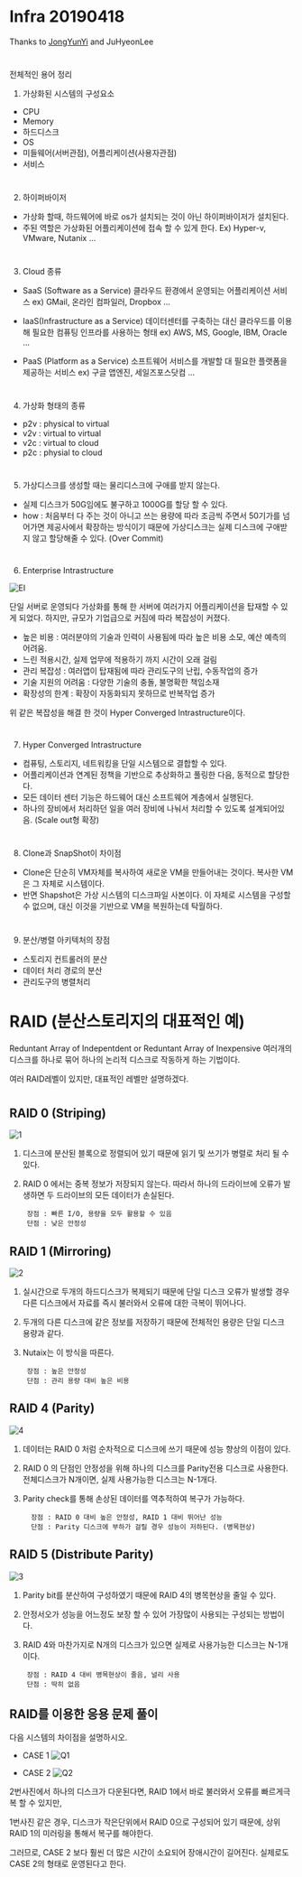 # Infra 20190418

Thanks to [JongYunYi](https://github.com/YIJONGYUN) and JuHyeonLee
#
전체적인 용어 정리

1. 가상화된 시스템의 구성요소
- CPU
- Memory
- 하드디스크
- OS
- 미들웨어(서버관점), 어플리케이션(사용자관점)
- 서비스
#

2. 하이퍼바이저
- 가상화 할때, 하드웨어에 바로 os가 설치되는 것이 아닌 하이퍼바이저가 설치된다. 
- 주된 역할은 가상화된 어플리케이션에 접속 할 수 있게 한다.
 Ex) Hyper-v, VMware, Nutanix ...  
#


3. Cloud 종류
- SaaS (Software as a Service)
클라우드 환경에서 운영되는 어플리케이션 서비스
ex) GMail, 온라인 컴파일러, Dropbox ...  

- IaaS(Infrastructure as a Service)
데이터센터를 구축하는 대신 클라우드를 이용해 필요한 컴퓨팅 인프라를 사용하는 형태
ex) AWS, MS, Google, IBM, Oracle ...
- PaaS (Platform as a Service)
소프트웨어 서비스를 개발할 대 필요한 플랫폼을 제공하는 서비스
ex) 구글 앱엔진, 세일즈포스닷컴 ...  
#

 
 4. 가상화 형태의 종류
- p2v : physical to virtual
- v2v : virtual to virtual
- v2c : virtual to cloud
- p2c : physial to cloud  
#

	
5. 가상디스크를 생성할 때는 물리디스크에 구애를 받지 않는다.
- 실제 디스크가 50G임에도 불구하고 1000G를 할당 할 수 있다. 
- how : 처음부터 다 주는 것이 아니고 쓰는 용량에 따라 조금씩 주면서 50기가를 넘어가면 제공사에서 확장하는 방식이기 때문에 가상디스크는 실제 디스크에 구애받지 않고 할당해줄 수 있다. (Over Commit)  
#


6. Enterprise Intrastructure

![EI](./../../img/Infra/RAID/enterprise_infrastructure.JPG)

단일 서버로 운영되다 가상화를 통해 한 서버에 여러가지 어플리케이션을 탑재할 수 있게 되었다.
하지만, 규모가 기업급으로 커짐에 따라 복잡성이 커졌다.

- 높은 비용 : 여러분야의 기술과 인력이 사용됨에 따라 높은 비용 소모, 예산 예측의 어려움.
- 느린 적용시간, 실제 업무에 적용하기 까지 시간이 오래 걸림
- 관리 복잡성 : 여러앱이 탑재됨에 따라 관리도구의 난립, 수동작업의 증가
- 기술 지원의 어려움 : 다양한 기술의 충돌, 불명확한 책임소재
- 확장성의 한계 : 확장이 자동화되지 못하므로 반복작업 증가

위 같은 복잡성을 해결 한 것이 Hyper Converged Intrastructure이다.  
#

7. Hyper Converged Intrastructure
- 컴퓨팅, 스토리지, 네트워킹을 단일 시스템으로 결합할 수 있다.
- 어플리케이션과 연계된 정책을 기반으로 추상화하고 풀링한 다음, 동적으로 할당한다.
- 모든 데이터 센터 기능은 하드웨어 대신 소프트웨어 계층에서 실행된다.
- 하나의 장비에서 처리하던 일을 여러 장비에 나눠서 처리할 수 있도록 설계되어있음. (Scale out형 확장)  
#

8. Clone과 SnapShot이 차이점
- Clone은 단순히 VM자체를 복사하여 새로운 VM을 만들어내는 것이다. 복사한 VM은 그 자체로 시스템이다.
- 반면 Shapshot은 가상 시스템의 디스크파일 사본이다. 이 자체로 시스템을 구성할 수 없으며, 대신 이것을 기반으로 VM을 복원하는데 탁월하다.  
#

9. 분산/병렬 아키텍처의 장점
- 스토리지 컨트롤러의 분산
- 데이터 처리 경로의 분산
- 관리도구의 병렬처리  
#


# RAID (분산스토리지의 대표적인 예)
Reduntant Array of Indepentdent or Reduntant Array of Inexpensive
여러개의 디스크를 하나로 묶어 하나의 논리적 디스크로 작동하게 하는 기법이다. 

여러 RAID레벨이 있지만, 대표적인 레벨만 설명하겠다.  
#

RAID 0 (Striping)
---------------------------


![1](./../../img/Infra/RAID/1.JPG)


1. 디스크에 분산된 블록으로 정렬되어 있기 때문에 읽기 및 쓰기가 병렬로 처리 될 수 있다.
2. RAID 0 에서는 중복 정보가 저장되지 않는다. 따라서 하나의 드라이브에 오류가 발생하면 두 드라이브의 모든 데이터가 손실된다.


		장점 : 빠른 I/O, 용량을 모두 활용할 수 있음
		단점 : 낮은 안정성  
		

RAID 1 (Mirroring)
---------------------------

![2](./../../img/Infra/RAID/2.JPG)


1. 실시간으로 두개의 하드디스크가 복제되기 때문에 단일 디스크 오류가 발생할 경우 다른 디스크에서 자료를 즉시 불러와서 오류에 대한 극복이 뛰어나다.

2. 두개의 다른 디스크에 같은 정보를 저장하기 때문에 전체적인 용량은 단일 디스크 용량과 같다.

3. Nutaix는 이 방식을 따른다.

		장점 : 높은 안정성
		단점 : 관리 용량 대비 높은 비용  
		

RAID 4  (Parity)
---------------------------
![4](./../../img/Infra/RAID/4.JPG)

1. 데이터는 RAID 0 처럼 순차적으로 디스크에 쓰기 때문에 성능 향상의 이점이 있다.

2. RAID 0 의 단점인 안정성을 위해 하나의 디스크를 Parity전용 디스크로 사용한다. 전체디스크가 N개이면, 실제 사용가능한 디스크는 N-1개다.

3. Parity check를 통해 손상된 데이터를 역추적하여 복구가 가능하다.
 
		 장점 : RAID 0 대비 높은 안정성, RAID 1 대비 뛰어난 성능
		 단점 : Parity 디스크에 부하가 걸릴 경우 성능이 저하된다. (병목현상)  
		 


RAID 5  (Distribute Parity)
---------------------------
![3](./../../img/Infra/RAID/3.JPG)

1. Parity bit를 분산하여 구성하였기 때문에 RAID 4의 병목현상을 줄일 수 있다.

2. 안정서오가 성능을 어느정도 보장 할 수 있어 가장많이 사용되는 구성되는 방법이다.

3. RAID 4와 마찬가지로 N개의 디스크가 있으면 실제로 사용가능한 디스크는 N-1개이다.

		장점 : RAID 4 대비 병목현상이 줄음, 널리 사용
		단점 : 딱히 없음  
		


RAID를 이용한 응용 문제 풀이
-----------------------
다음 시스템의 차이점을 설명하시오.

- CASE 1
![Q1](./../../img/Infra/RAID/Q1.png)  


- CASE 2
![Q2](./../../img/Infra/RAID/Q2.png)  



2번사진에서 하나의 디스크가 다운된다면, RAID 1에서 바로 불러와서 오류를 빠르게극복 할 수 있지만,

1번사진 같은 경우, 디스크가 작은단위에서 RAID 0으로 구성되어 있기 때문에, 상위 RAID 1의 미러링을 통해서 복구를 해야한다. 

 그러므로, CASE 2 보다 훨씬 더 많은 시간이 소요되어 장애시간이 길어진다. 실제로도 CASE 2의 형태로 운영된다고 한다.

